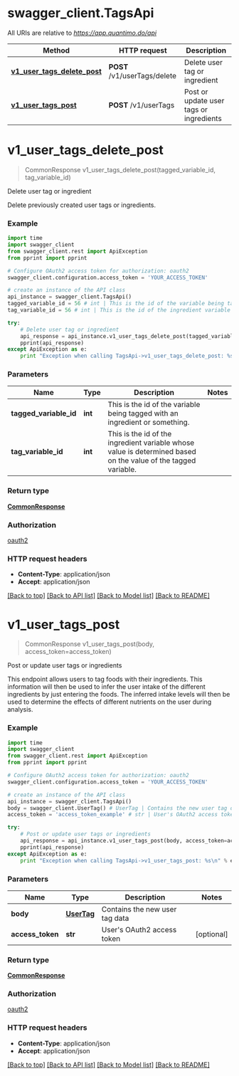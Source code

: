 # swagger_client.TagsApi

All URIs are relative to *https://app.quantimo.do/api*

Method | HTTP request | Description
------------- | ------------- | -------------
[**v1_user_tags_delete_post**](TagsApi.md#v1_user_tags_delete_post) | **POST** /v1/userTags/delete | Delete user tag or ingredient
[**v1_user_tags_post**](TagsApi.md#v1_user_tags_post) | **POST** /v1/userTags | Post or update user tags or ingredients


# **v1_user_tags_delete_post**
> CommonResponse v1_user_tags_delete_post(tagged_variable_id, tag_variable_id)

Delete user tag or ingredient

Delete previously created user tags or ingredients.

### Example 
```python
import time
import swagger_client
from swagger_client.rest import ApiException
from pprint import pprint

# Configure OAuth2 access token for authorization: oauth2
swagger_client.configuration.access_token = 'YOUR_ACCESS_TOKEN'

# create an instance of the API class
api_instance = swagger_client.TagsApi()
tagged_variable_id = 56 # int | This is the id of the variable being tagged with an ingredient or something.
tag_variable_id = 56 # int | This is the id of the ingredient variable whose value is determined based on the value of the tagged variable.

try: 
    # Delete user tag or ingredient
    api_response = api_instance.v1_user_tags_delete_post(tagged_variable_id, tag_variable_id)
    pprint(api_response)
except ApiException as e:
    print "Exception when calling TagsApi->v1_user_tags_delete_post: %s\n" % e
```

### Parameters

Name | Type | Description  | Notes
------------- | ------------- | ------------- | -------------
 **tagged_variable_id** | **int**| This is the id of the variable being tagged with an ingredient or something. | 
 **tag_variable_id** | **int**| This is the id of the ingredient variable whose value is determined based on the value of the tagged variable. | 

### Return type

[**CommonResponse**](CommonResponse.md)

### Authorization

[oauth2](../README.md#oauth2)

### HTTP request headers

 - **Content-Type**: application/json
 - **Accept**: application/json

[[Back to top]](#) [[Back to API list]](../README.md#documentation-for-api-endpoints) [[Back to Model list]](../README.md#documentation-for-models) [[Back to README]](../README.md)

# **v1_user_tags_post**
> CommonResponse v1_user_tags_post(body, access_token=access_token)

Post or update user tags or ingredients

This endpoint allows users to tag foods with their ingredients.  This information will then be used to infer the user intake of the different ingredients by just entering the foods. The inferred intake levels will then be used to determine the effects of different nutrients on the user during analysis.

### Example 
```python
import time
import swagger_client
from swagger_client.rest import ApiException
from pprint import pprint

# Configure OAuth2 access token for authorization: oauth2
swagger_client.configuration.access_token = 'YOUR_ACCESS_TOKEN'

# create an instance of the API class
api_instance = swagger_client.TagsApi()
body = swagger_client.UserTag() # UserTag | Contains the new user tag data
access_token = 'access_token_example' # str | User's OAuth2 access token (optional)

try: 
    # Post or update user tags or ingredients
    api_response = api_instance.v1_user_tags_post(body, access_token=access_token)
    pprint(api_response)
except ApiException as e:
    print "Exception when calling TagsApi->v1_user_tags_post: %s\n" % e
```

### Parameters

Name | Type | Description  | Notes
------------- | ------------- | ------------- | -------------
 **body** | [**UserTag**](UserTag.md)| Contains the new user tag data | 
 **access_token** | **str**| User&#39;s OAuth2 access token | [optional] 

### Return type

[**CommonResponse**](CommonResponse.md)

### Authorization

[oauth2](../README.md#oauth2)

### HTTP request headers

 - **Content-Type**: application/json
 - **Accept**: application/json

[[Back to top]](#) [[Back to API list]](../README.md#documentation-for-api-endpoints) [[Back to Model list]](../README.md#documentation-for-models) [[Back to README]](../README.md)

